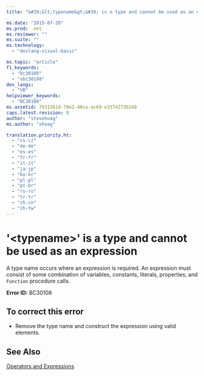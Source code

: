 ```yaml
---
title: "&#39;&lt;typename&gt;&#39; is a type and cannot be used as an expression | Microsoft Docs"

ms.date: "2015-07-20"
ms.prod: .net
ms.reviewer: ""
ms.suite: ""
ms.technology: 
  - "devlang-visual-basic"

ms.topic: "article"
f1_keywords: 
  - "bc30108"
  - "vbc30108"
dev_langs: 
  - "VB"
helpviewer_keywords: 
  - "BC30108"
ms.assetid: 7931361d-78e2-40ca-ac69-e3374273b248
caps.latest.revision: 8
author: "stevehoag"
ms.author: "shoag"

translation.priority.ht: 
  - "cs-cz"
  - "de-de"
  - "es-es"
  - "fr-fr"
  - "it-it"
  - "ja-jp"
  - "ko-kr"
  - "pl-pl"
  - "pt-br"
  - "ru-ru"
  - "tr-tr"
  - "zh-cn"
  - "zh-tw"
---
```

# &#39;&lt;typename&gt;&#39; is a type and cannot be used as an expression
A type name occurs where an expression is required. An expression must consist of some combination of variables, constants, literals, properties, and `Function` procedure calls.  
  
 **Error ID:** BC30108  
  
## To correct this error  
  
-   Remove the type name and construct the expression using valid elements.  
  
## See Also  
 [Operators and Expressions](../../../visual-basic/programming-guide/language-features/operators-and-expressions/index.md)
